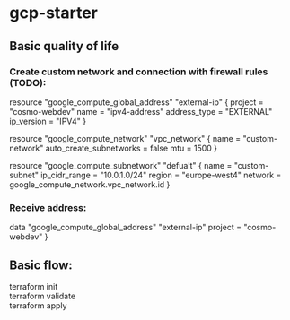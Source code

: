 # gcp-starter

## Basic quality of life

### Create custom network and connection with firewall rules (TODO):

resource "google_compute_global_address" "external-ip" {
  project      = "cosmo-webdev"
  name         = "ipv4-address"
  address_type = "EXTERNAL"
  ip_version   = "IPV4"
}

resource "google_compute_network" "vpc_network" {
    name = "custom-network"
    auto_create_subnetworks = false
    mtu = 1500
}

resource "google_compute_subnetwork" "defualt" {
    name = "custom-subnet"
    ip_cidr_range = "10.0.1.0/24"
    region = "europe-west4"
    network = google_compute_network.vpc_network.id
}

### Receive address:

data "google_compute_global_address" "external-ip" 
    project      = "cosmo-webdev"
}


## Basic flow:

terraform init <br>
terraform validate <br>
terraform apply <br>
